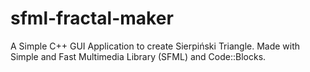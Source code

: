 # sfml-fractal-maker
A Simple C++ GUI Application to create Sierpiński Triangle. Made with Simple and Fast Multimedia Library (SFML) and Code::Blocks.
